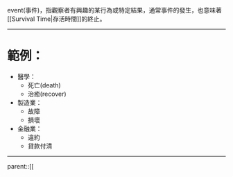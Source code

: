 event(事件)，指觀察者有興趣的某行為或特定結果，通常事件的發生，也意味著[[Survival Time|存活時間]]的終止。
- - -
# 範例：
- 醫學：
	- 死亡(death)
	- 治癒(recover)
- 製造業：
	- 故障
	- 損壞
- 金融業：
	- 違約
	- 貸款付清
- - -
parent::[[